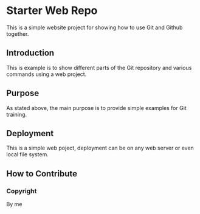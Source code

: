 # Starter Web Repo

This is a simple website project for
showing how to use Git and Github together.

## Introduction

This is example is to show different parts
of the Git repository and various commands
using a web project.

## Purpose

As stated above, the main purpose is to
provide simple examples for Git training.

## Deployment

This is a simple web poject, deployment
can be on any web server or even local
file system.

## How to Contribute

### Copyright
By me
